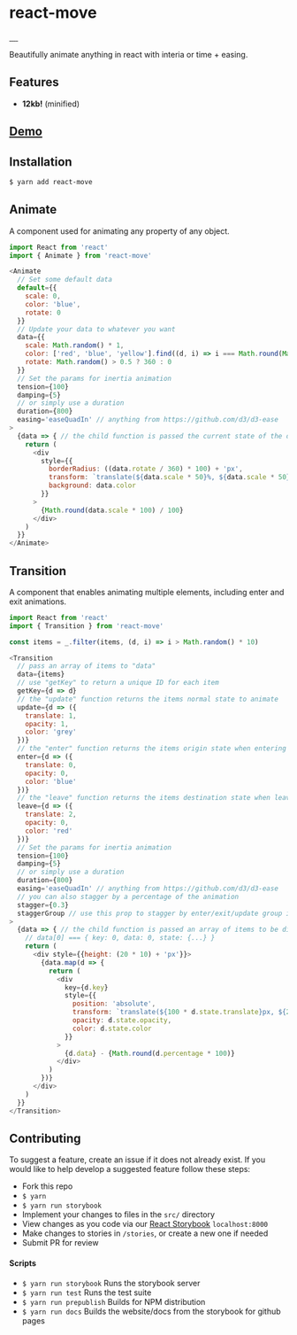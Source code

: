 # react-move

<a href="https://travis-ci.org/tannerlinsley/react-move" target="\_parent">
  <img alt="" src="https://travis-ci.org/tannerlinsley/react-move.svg?branch=master" />
</a>
<a href="https://npmjs.com/package/react-move" target="\_parent">
  <img alt="" src="https://img.shields.io/npm/dm/react-move.svg" />
</a>
<a href="https://react-chat-signup.herokuapp.com/" target="\_parent">
  <img alt="" src="https://img.shields.io/badge/slack-react--chat-blue.svg" />
</a>
<a href="https://github.com/tannerlinsley/react-move" target="\_parent">
  <img alt="" src="https://img.shields.io/github/stars/tannerlinsley/react-move.svg?style=social&label=Star" />
</a>
<a href="https://twitter.com/tannerlinsley" target="\_parent">
  <img alt="" src="https://img.shields.io/twitter/follow/tannerlinsley.svg?style=social&label=Follow" />
</a>

Beautifully animate anything in react with interia or time + easing.

## Features

- **12kb!** (minified)

## [Demo](https://tannerlinsley.github.io/react-animate/?selectedKind=2.%20Demos&selectedStory=Kitchen%20Sink&full=0&down=0&left=1&panelRight=0&downPanel=kadirahq%2Fstorybook-addon-actions%2Factions-panel)

## Installation
```bash
$ yarn add react-move
```

## Animate

A component used for animating any property of any object.

```javascript
import React from 'react'
import { Animate } from 'react-move'

<Animate
  // Set some default data
  default={{
    scale: 0,
    color: 'blue',
    rotate: 0
  }}
  // Update your data to whatever you want
  data={{
    scale: Math.random() * 1,
    color: ['red', 'blue', 'yellow'].find((d, i) => i === Math.round(Math.random() * 2)),
    rotate: Math.random() > 0.5 ? 360 : 0
  }}
  // Set the params for inertia animation
  tension={100}
  damping={5}
  // or simply use a duration
  duration={800}
  easing='easeQuadIn' // anything from https://github.com/d3/d3-ease
>
  {data => { // the child function is passed the current state of the data as an object
    return (
      <div
        style={{
          borderRadius: ((data.rotate / 360) * 100) + 'px',
          transform: `translate(${data.scale * 50}%, ${data.scale * 50}%) scale(${data.scale}) rotate(${data.rotate}deg)`,
          background: data.color
        }}
      >
        {Math.round(data.scale * 100) / 100}
      </div>
    )
  }}
</Animate>
```

## Transition

A component that enables animating multiple elements, including enter and exit animations.

```javascript
import React from 'react'
import { Transition } from 'react-move'

const items = _.filter(items, (d, i) => i > Math.random() * 10)

<Transition
  // pass an array of items to "data"
  data={items}
  // use "getKey" to return a unique ID for each item
  getKey={d => d}
  // the "update" function returns the items normal state to animate
  update={d => ({
    translate: 1,
    opacity: 1,
    color: 'grey'
  })}
  // the "enter" function returns the items origin state when entering
  enter={d => ({
    translate: 0,
    opacity: 0,
    color: 'blue'
  })}
  // the "leave" function returns the items destination state when leaving
  leave={d => ({
    translate: 2,
    opacity: 0,
    color: 'red'
  })}
  // Set the params for inertia animation
  tension={100}
  damping={5}
  // or simply use a duration
  duration={800}
  easing='easeQuadIn' // anything from https://github.com/d3/d3-ease
  // you can also stagger by a percentage of the animation
  stagger={0.3}
  staggerGroup // use this prop to stagger by enter/exit/update group index instead of by overall index
>
  {data => { // the child function is passed an array of items to be displayed
    // data[0] === { key: 0, data: 0, state: {...} }
    return (
      <div style={{height: (20 * 10) + 'px'}}>
        {data.map(d => {
          return (
            <div
              key={d.key}
              style={{
                position: 'absolute',
                transform: `translate(${100 * d.state.translate}px, ${20 * d.key}px)`,
                opacity: d.state.opacity,
                color: d.state.color
              }}
            >
              {d.data} - {Math.round(d.percentage * 100)}
            </div>
          )
        })}
      </div>
    )
  }}
</Transition>
```


## Contributing
To suggest a feature, create an issue if it does not already exist.
If you would like to help develop a suggested feature follow these steps:

- Fork this repo
- `$ yarn`
- `$ yarn run storybook`
- Implement your changes to files in the `src/` directory
- View changes as you code via our <a href="https://github.com/storybooks/react-storybook" target="\_parent">React Storybook</a> `localhost:8000`
- Make changes to stories in `/stories`, or create a new one if needed
- Submit PR for review

#### Scripts

- `$ yarn run storybook` Runs the storybook server
- `$ yarn run test` Runs the test suite
- `$ yarn run prepublish` Builds for NPM distribution
- `$ yarn run docs` Builds the website/docs from the storybook for github pages

<!-- ## Used By

<a href='https://nozzle.io' target="\_parent">
  <img src='https://nozzle.io/img/logo-blue.png' alt='Nozzle Logo' style='width:300px;'/>
</a> -->
